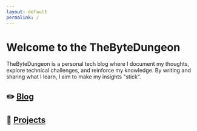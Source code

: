 ```yaml
---
layout: default
permalink: /
---
```


# Welcome to the TheByteDungeon

TheByteDungeon is a personal tech blog where I document my thoughts, explore technical challenges, and reinforce my knowledge. By writing and sharing what I learn, I aim to make my insights "stick".

## :pencil2: [Blog](blog/)
  
## :hammer: [Projects](projects/)
